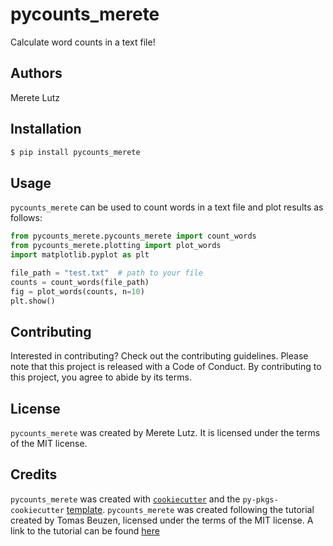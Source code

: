 # pycounts_merete

Calculate word counts in a text file!

## Authors
Merete Lutz

## Installation

```bash
$ pip install pycounts_merete
```

## Usage

`pycounts_merete` can be used to count words in a text file and plot results
as follows:

```python
from pycounts_merete.pycounts_merete import count_words
from pycounts_merete.plotting import plot_words
import matplotlib.pyplot as plt

file_path = "test.txt"  # path to your file
counts = count_words(file_path)
fig = plot_words(counts, n=10)
plt.show()
```

## Contributing

Interested in contributing? Check out the contributing guidelines. Please note that this project is released with a Code of Conduct. By contributing to this project, you agree to abide by its terms.

## License

`pycounts_merete` was created by Merete Lutz. It is licensed under the terms of the MIT license.

## Credits

`pycounts_merete` was created with [`cookiecutter`](https://cookiecutter.readthedocs.io/en/latest/) and the `py-pkgs-cookiecutter` [template](https://github.com/py-pkgs/py-pkgs-cookiecutter). `pycounts_merete` was created following the tutorial created by Tomas Beuzen, licensed under the terms
of the MIT license. A link to the tutorial can be found [here](https://py-pkgs.org/03-how-to-package-a-python#put-your-package-under-version-control)

